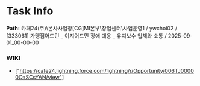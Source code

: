 # Task Info

**Path:** 카페24(주)\본사사업장\[CG]MI본부\창업센터\사업운영1 / ywchoi02 / [333061] 가맹점어드민 _ 이지어드민 장애 대응 _ 유지보수 업체와 소통 / 2025-09-01_00-00-00

### WIKI
- ["https://cafe24.lightning.force.com/lightning/r/Opportunity/006TJ00000OaSCsYAN/view"]

